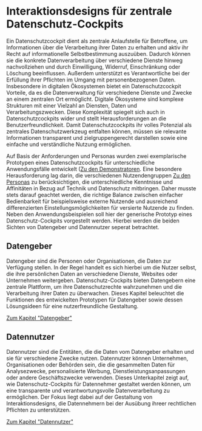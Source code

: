 # Interaktionsdesigns für zentrale Datenschutz-Cockpits

Ein Datenschutzcockpit dient als zentrale Anlaufstelle für Betroffene, um Informationen über die Verarbeitung ihrer Daten zu erhalten und aktiv ihr Recht auf informationelle Selbstbestimmung auszuüben. Dadurch können sie die konkrete Datenverarbeitung über verschiedene Dienste hinweg nachvollziehen und durch Einwilligung, Widerruf, Einschränkung oder Löschung beeinflussen. Außerdem unterstützt es Verantwortliche bei der Erfüllung ihrer Pflichten im Umgang mit personenbezogenen Daten. Insbesondere in digitalen Ökosystemen bietet ein Datenschutzcockpit Vorteile, da es die Datenverwaltung für verschiedene Dienste und Zwecke an einem zentralen Ort ermöglicht. Digitale Ökosysteme sind komplexe Strukturen mit einer Vielzahl an Diensten, Daten und Verarbeitungszwecken. Diese Komplexität spiegelt sich auch in Datenschutzcockpits wider und stellt Herausforderungen an die Benutzerfreundlichkeit. Damit Datenschutzcockpits ihr volles Potenzial als zentrales Datenschutzwerkzeug entfalten können, müssen sie relevante Informationen transparent und zielgruppengerecht darstellen sowie eine einfache und verständliche Nutzung ermöglichen.

Auf Basis der Anforderungen und Personas wurden zwei exemplarische Prototypen eines Datenschutzcockpits für unterschiedliche Anwendungsfälle entwickelt ([Zu den Demonstratoren](docs/Realisierung/Demonstratoren/index.md). Eine besondere Herausforderung lag darin, die verschiedenen Nutzendengruppen [Zu den Personas](docs/Anforderungen/Zielgruppen/Personas.md) zu berücksichtigen, die unterschiedliche Kenntnisse und Affinitäten in Bezug auf Technik und Datenschutz mitbringen. Daher musste stets darauf geachtet werden, die richtige Balance zwischen einfacher Bedienbarkeit für beispielsweise externe Nutzende und ausreichend differenzierten Einstellungsmöglichkeiten für versierte Nutzende zu finden. Neben den Anwendungsbeispielen soll hier der generische Prototyp eines Datenschutz-Cockpits vorgestellt werden. Hierbei werden die beiden Sichten von Datengeber und Datennutzer seperat betrachtet.

## Datengeber
Datengeber sind die Personen oder Organisationen, die Daten zur Verfügung stellen. In der Regel handelt es sich hierbei um die Nutzer selbst, die ihre persönlichen Daten an verschiedene Dienste, Websites oder Unternehmen weitergeben. Datenschutz-Cockpits bieten Datengebern eine zentrale Plattform, um ihre Datenschutzrechte wahrzunehmen und die Verarbeitung ihrer Daten zu überwachen. Dieses Kapitel beleuchtet die Funktionen des entwickelten Prototypen für Datengeber sowie dessen Lösungsideen für eine nutzerfreundliche Gestaltung.

[Zum Kapitel "Datengeber"](Datengeber.md)

## Datennutzer
Datennutzer sind die Entitäten, die die Daten vom Datengeber erhalten und sie für verschiedene Zwecke nutzen. Datennutzer können Unternehmen, Organisationen oder Behörden sein, die die gesammelten Daten für Analysezwecke, personalisierte Werbung, Dienstleistungsanpassungen oder andere Geschäftszwecke verwenden. Dieses Unterkapitel zeigt auf, wie Datenschutz-Cockpits für Datennehmer gestaltet werden können, um eine transparente und verantwortungsvolle Datenverarbeitung zu ermöglichen. Der Fokus liegt dabei auf der Gestaltung von Interaktionsdesigns, die Datennehmern bei der Ausübung ihreer rechtlichen Pflichten zu unterstützen.

[Zum Kapitel "Datennutzer"](Datennutzer.md)

